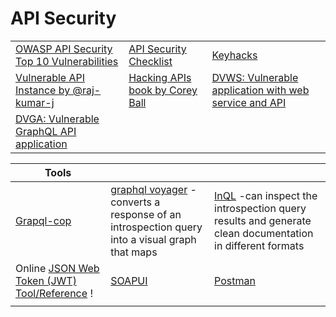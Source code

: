 # API Security

|                                                                                                           |                                                                                                                         |                                                                                                 |
| --------------------------------------------------------------------------------------------------------- | ----------------------------------------------------------------------------------------------------------------------- | ----------------------------------------------------------------------------------------------- |
| [OWASP API Security Top 10 Vulnerabilities](https://owasp.org/www-project-api-security/)                  | [API Security Checklist](https://github.com/Martian1337/API-Security-Checklist)                                         | [Keyhacks](https://github.com/streaak/keyhacks)                                                 |
| [Vulnerable API Instance by @raj-kumar-j](https://github.com/raj-kumar-j/Vulnerable-API)                  | [Hacking APIs book by Corey Ball](https://www.amazon.com/Hacking-APIs-Application-Programming-Interfaces/dp/1718502443) | [DVWS: Vulnerable application with web service and API](https://github.com/snoopysecurity/dvws) |
| [DVGA: Vulnerable GraphQL API application](https://github.com/dolevf/Damn-Vulnerable-GraphQL-Application) |                                                                                                                         |                                                                                                 |

| Tools                                                           |                                                                                                                                                  |                                                                                                                                             |
| --------------------------------------------------------------- | ------------------------------------------------------------------------------------------------------------------------------------------------ | ------------------------------------------------------------------------------------------------------------------------------------------- |
| [Grapql-cop](https://github.com/dolevf/graphql-cop)             | [graphql voyager](https://github.com/IvanGoncharov/graphql-voyager) -converts a response of an introspection query into a visual graph that maps | [InQL](https://github.com/doyensec/inql) -can inspect the introspection query results and generate clean documentation in different formats |
| Online [JSON Web Token (JWT) Tool/Reference](https://jwt.io/) ! | [SOAPUI](https://www.soapui.org/)                                                                                                                | [Postman](https://www.postman.com/)                                                                                                         |
|                                                                 |                                                                                                                                                  |                                                                                                                                             |
